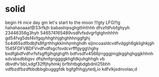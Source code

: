 # solid
begin
Hi
nice day
gm
let's start
to the moon !!!gty
LFG!!!g
hahahaoaaa!@33rfkjh
babashipsghgthhthhh
dfvzfdfvbfghyyh
23446356g3hyh
546574165489vsdfvfsdvgrfgtghnhhhh
gd54fvg5dsf4vfgqyhhghhjghghhhnggfghj
5s4d65sdfbdbjfs8fgrthhgkklmhjmhghdh
sljincoasldcvdfvdggh6gklighkjgh
1545FDFVBDFVvdfvdfsgcfsvdcvrfffgygg\hghy
bxdfgbdfvdfvrfsfsgffglhglghgfh
bdfvsdfv4566jrrgggjmgjkgghghggjkhhnh
sdvsbsdbbgsv dfsjhnfgnggggkhgfdkjuhghhgh
vb dbvdfv'bbl,sdgf32ffjhyhmkj
brfbhtbgbdgbdnli25bhh
vdfbzdfbzdfbbdbbgbugggfdk
bgfgfhhgjytedj,io
kdfvlkjsdnvolas;d
